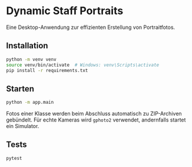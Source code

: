# Dynamic Staff Portraits

Eine Desktop-Anwendung zur effizienten Erstellung von Portraitfotos.

## Installation

```bash
python -m venv venv
source venv/bin/activate  # Windows: venv\Scripts\activate
pip install -r requirements.txt
```

## Starten

```bash
python -m app.main
```


Fotos einer Klasse werden beim Abschluss automatisch zu ZIP-Archiven gebündelt.
Für echte Kameras wird `gphoto2` verwendet, andernfalls startet ein Simulator.


## Tests

```bash
pytest
```
